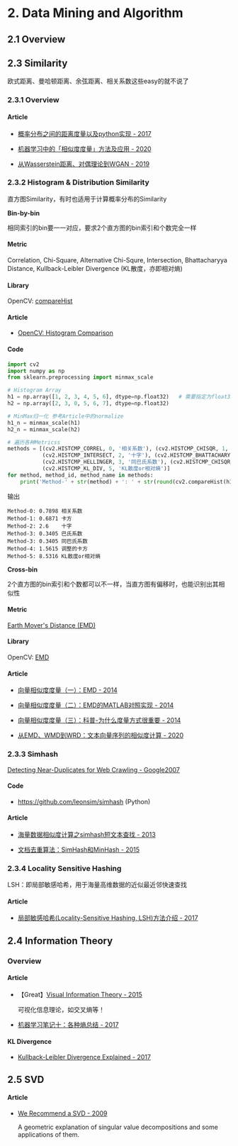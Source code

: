 
# 2. Data Mining and Algorithm

## 2.1 Overview


## 2.3 Similarity

欧式距离、曼哈顿距离、余弦距离、相关系数这些easy的就不说了

### 2.3.1 Overview

#### Article

- [概率分布之间的距离度量以及python实现 - 2017](https://www.cnblogs.com/wt869054461/p/7156397.html)

- [机器学习中的「相似度度量」方法及应用 - 2020](https://mp.weixin.qq.com/s?__biz=MzI3ODgwODA2MA==&mid=2247487937&idx=2&sn=c7bea817791d72c8e6c87fe8c59344c2)

- [从Wasserstein距离、对偶理论到WGAN - 2019](https://kexue.fm/archives/6280)


### 2.3.2 Histogram & Distribution Similarity

直方图Similarity，有时也适用于计算概率分布的Similarity

**Bin-by-bin**

相同索引的bin要一一对应，要求2个直方图的bin索引和个数完全一样

#### Metric

Correlation, Chi-Square, Alternative Chi-Squre, Intersection, Bhattacharyya Distance, Kullback-Leibler Divergence (KL散度，亦即相对熵)

#### Library

OpenCV: [compareHist](https://docs.opencv.org/3.0-beta/modules/imgproc/doc/histograms.html#comparehist)

#### Article

- [OpenCV: Histogram Comparison](https://docs.opencv.org/3.0-beta/doc/tutorials/imgproc/histograms/histogram_comparison/histogram_comparison.html)

#### Code

```python
import cv2
import numpy as np
from sklearn.preprocessing import minmax_scale

# Histogram Array
h1 = np.array([1, 2, 3, 4, 5, 6], dtype=np.float32)   # 需要指定为float32类型，否则报错
h2 = np.array([2, 3, 0, 5, 6, 7], dtype=np.float32)

# MinMax归一化 参考Article中的normalize
h1_n = minmax_scale(h1)
h2_n = minmax_scale(h2)

# 遍历各种Metricss
methods = [(cv2.HISTCMP_CORREL, 0, '相关系数'), (cv2.HISTCMP_CHISQR, 1, '卡方'), 
           (cv2.HISTCMP_INTERSECT, 2, '十字'), (cv2.HISTCMP_BHATTACHARYYA, 3, '巴氏系数'), 
           (cv2.HISTCMP_HELLINGER, 3, '同巴氏系数'), (cv2.HISTCMP_CHISQR_ALT, 4, '调整的卡方'), 
           (cv2.HISTCMP_KL_DIV, 5, 'KL散度or相对熵')]
for method, method_id, method_name in methods:
    print('Method-' + str(method) + ': ' + str(round(cv2.compareHist(h1_n, h2_n, method), 4)), method_name)
```
输出
```
Method-0: 0.7898 相关系数
Method-1: 0.6871 卡方
Method-2: 2.6    十字
Method-3: 0.3405 巴氏系数
Method-3: 0.3405 同巴氏系数
Method-4: 1.5615 调整的卡方
Method-5: 8.5316 KL散度or相对熵
```

**Cross-bin**

2个直方图的bin索引和个数都可以不一样，当直方图有偏移时，也能识别出其相似性

#### Metric

[Earth Mover's Distance (EMD)](https://en.wikipedia.org/wiki/Earth_mover%27s_distance)

#### Library

OpenCV: [EMD](https://docs.opencv.org/3.0-beta/modules/imgproc/doc/histograms.html#emd)

#### Article

- [向量相似度度量（一）：EMD - 2014](https://blog.csdn.net/wangdonggg/article/details/32329879)
  
- [向量相似度度量（二）：EMD的MATLAB对照实现 - 2014](https://blog.csdn.net/wangdonggg/article/details/32691445)
  
- [向量相似度度量（三）：科普-为什么度量方式很重要 - 2014](https://blog.csdn.net/wangdonggg/article/details/35280735)

- [从EMD、WMD到WRD：文本向量序列的相似度计算 - 2020](https://mp.weixin.qq.com/s/_VBO_9yiZ0qngq4yfwcxEg)


### 2.3.3 Simhash

[Detecting Near-Duplicates for Web Crawling - Google2007](http://www.wwwconference.org/www2007/papers/paper215.pdf)

#### Code

- <https://github.com/leonsim/simhash> (Python)

#### Article

- [海量数据相似度计算之simhash短文本查找 - 2013](http://www.lanceyan.com/tag/simhash)

- [文档去重算法：SimHash和MinHash - 2015](https://blog.csdn.net/heiyeshuwu/article/details/44117473)


### 2.3.4 Locality Sensitive Hashing

LSH：即局部敏感哈希，用于海量高维数据的近似最近邻快速查找

#### Article

- [局部敏感哈希(Locality-Sensitive Hashing, LSH)方法介绍 - 2017](https://www.cnblogs.com/wt869054461/p/8148940.html)


## 2.4 Information Theory

### Overview

#### Article

- 【Great】[Visual Information Theory - 2015](http://colah.github.io/posts/2015-09-Visual-Information/)

    可视化信息理论，如交叉熵等！

- [机器学习笔记十：各种熵总结 - 2017](https://blog.csdn.net/xierhacker/article/details/53463567)

#### KL Divergence

- [Kullback-Leibler Divergence Explained - 2017](https://www.countbayesie.com/blog/2017/5/9/kullback-leibler-divergence-explained)


## 2.5 SVD

#### Article

- [We Recommend a SVD - 2009](http://www.ams.org/samplings/feature-column/fcarc-svd)

    A geometric explanation of singular value decompositions and some applications of them.


